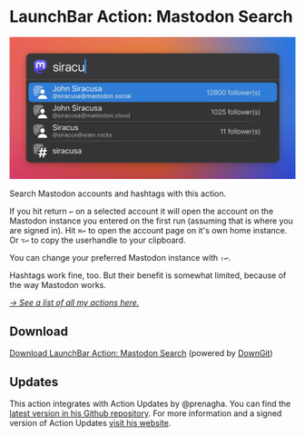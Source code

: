 # LaunchBar Action: Mastodon Search 

<img src="01.jpg" width="587"/> 

Search Mastodon accounts and hashtags with this action. 

If you hit return `↩` on a selected account it will open the account on the Mastodon instance you entered on the first run (assuming that is where you are signed in). Hit `⌘↩` to open the account page on it's own home instance. Or `⌥↩` to copy the userhandle to your clipboard.

You can change your preferred Mastodon instance with `⇧↩`.

Hashtags work fine, too. But their benefit is somewhat limited, because of the way Mastodon works.

*[→ See a list of all my actions here.](https://ptujec.github.io/launchbar)* 

## Download

[Download LaunchBar Action: Mastodon Search](https://minhaskamal.github.io/DownGit/#/home?url=https://github.com/Ptujec/LaunchBar/tree/master/Mastodon) (powered by [DownGit](https://github.com/MinhasKamal/DownGit))

## Updates

This action integrates with Action Updates by @prenagha. You can find the [latest version in his Github repository](https://github.com/prenagha/launchbar). For more information and a signed version of Action Updates [visit his website](https://renaghan.com/launchbar/action-updates/).